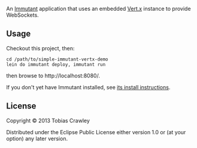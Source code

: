 An [Immutant](http://immutant.org/) application that uses an embedded
[Vert.x](http://vert.x/) instance to provide WebSockets.

## Usage

Checkout this project, then:

    cd /path/to/simple-immutant-vertx-demo
    lein do immutant deploy, immutant run

then browse to http://localhost:8080/.

If you don't yet have Immutant installed, see
[its install instructions](http://immutant.org/install/).

## License

Copyright © 2013 Tobias Crawley

Distributed under the Eclipse Public License either version 1.0 or (at
your option) any later version.

